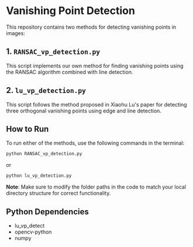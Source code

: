 # Vanishing Point Detection

This repository contains two methods for detecting vanishing points in images:

## 1. `RANSAC_vp_detection.py`
This script implements our own method for finding vanishing points using the RANSAC algorithm combined with line detection.

## 2. `lu_vp_detection.py`
This script follows the method proposed in Xiaohu Lu's paper for detecting three orthogonal vanishing points using edge and line detection.

## How to Run
To run either of the methods, use the following commands in the terminal:

```bash
python RANSAC_vp_detection.py
```
or

```bash
python lu_vp_detection.py
```

**Note**: Make sure to modify the folder paths in the code to match your local directory structure for correct functionality.

## Python Dependencies

- lu_vp_detect
- opencv-python
- numpy